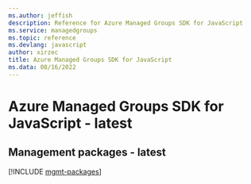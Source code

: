 ```yaml
---
ms.author: jeffish
description: Reference for Azure Managed Groups SDK for JavaScript
ms.service: managedgroups
ms.topic: reference
ms.devlang: javascript
author: xirzec
title: Azure Managed Groups SDK for JavaScript
ms.data: 08/16/2022
---
```

# Azure Managed Groups SDK for JavaScript - latest

## Management packages - latest
[!INCLUDE [mgmt-packages](managed-groups-mgmt-index.md)]